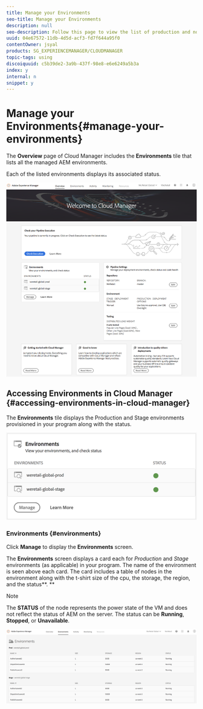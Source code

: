 ```yaml
---
title: Manage your Environments
seo-title: Manage your Environments
description: null
seo-description: Follow this page to view the list of production and non-production environments that are used for setting up and running the CI/CD pipeline in Cloud Manager.
uuid: 04e67572-11db-4d5d-acf3-fd7f644a95f0
contentOwner: jsyal
products: SG_EXPERIENCEMANAGER/CLOUDMANAGER
topic-tags: using
discoiquuid: c5b39de2-3a9b-437f-98e8-e6e6249a5b3a
index: y
internal: n
snippet: y
---
```


# Manage your Environments{#manage-your-environments}

The **Overview** page of Cloud Manager includes the **Environments** tile that lists all the managed AEM environments.

Each of the listed environments displays its associated status.

![](assets/screen_shot_2018-09-11at121430pm.png)

## Accessing Environments in Cloud Manager {#accessing-environments-in-cloud-manager}

The **Environments** tile displays the Production and Stage environments provisioned in your program along with the status.

![](assets/screen_shot_2018-09-08at104221pm.png)

### Environments {#environments}

Click **Manage** to display the **Environments** screen.

The **Environments** screen displays a card each for *Production* and *Stage* environments (as applicable) in your program. The name of the environment is seen above each card. The card includes a table of nodes in the environment along with the t-shirt size of the cpu, the storage, the region, and the status**. **

>[!NOTE]
>
>The **STATUS** of the node represents the power state of the VM and does not reflect the status of AEM on the server. The status can be **Running**, **Stopped**, or **Unavailable**.

![](assets/screen_shot_2018-09-08at104619pm.png)

